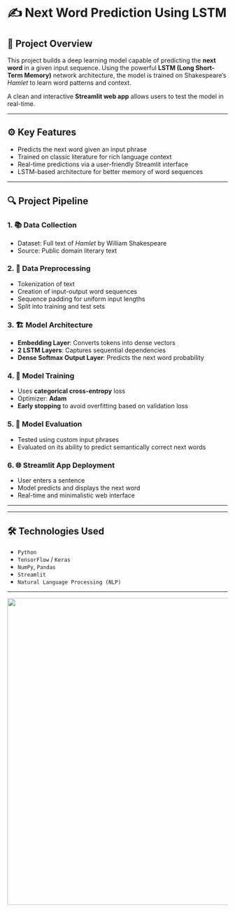 # ✍️ Next Word Prediction Using LSTM

## 📖 Project Overview

This project builds a deep learning model capable of predicting the **next word** in a given input sequence. Using the powerful **LSTM (Long Short-Term Memory)** network architecture, the model is trained on Shakespeare’s *Hamlet* to learn word patterns and context.

A clean and interactive **Streamlit web app** allows users to test the model in real-time.

---

## ⚙️ Key Features

- Predicts the next word given an input phrase
- Trained on classic literature for rich language context
- Real-time predictions via a user-friendly Streamlit interface
- LSTM-based architecture for better memory of word sequences

---

## 🔍 Project Pipeline

### 1. 📚 Data Collection
- Dataset: Full text of *Hamlet* by William Shakespeare
- Source: Public domain literary text

### 2. 🧹 Data Preprocessing
- Tokenization of text
- Creation of input-output word sequences
- Sequence padding for uniform input lengths
- Split into training and test sets

### 3. 🏗️ Model Architecture
- **Embedding Layer**: Converts tokens into dense vectors
- **2 LSTM Layers**: Captures sequential dependencies
- **Dense Softmax Output Layer**: Predicts the next word probability

### 4. 🧠 Model Training
- Uses **categorical cross-entropy** loss
- Optimizer: **Adam**
- **Early stopping** to avoid overfitting based on validation loss

### 5. 🧪 Model Evaluation
- Tested using custom input phrases
- Evaluated on its ability to predict semantically correct next words

### 6. 🌐 Streamlit App Deployment
- User enters a sentence
- Model predicts and displays the next word
- Real-time and minimalistic web interface

---
---

## 🛠️ Technologies Used

- `Python`
- `TensorFlow` / `Keras`
- `NumPy`, `Pandas`
- `Streamlit`
- `Natural Language Processing (NLP)`

---

<img src="Screenshot 2025-07-12 232448.png" width="700"/>
